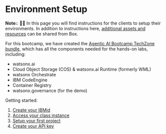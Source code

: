# Environment Setup


**Note:**: 🚧🔨 In this page you will find instructions for the clients to setup their environments. In addition to instructions here,  [additional assets and resources](https://ibm.box.com/s/7sxz8a43zy4cj2rlxjuagjkvawypot80) can be shared from Box.

For this bootcamp, we have created the [Agentic AI Bootcamp TechZone bundle](https://ibm.biz/tz-agenticAI-camp), which has all the components needed for the hands-on labs, including: 

- watsonx.ai
- Cloud Object Storage (COS) & watsonx.ai Runtime (formerly WML) 
- watsonx Orchestrate
- IBM CodeEngine
- Container Registry
- watsonx.governance (for the demo)

Getting started:
1. [Create your IBMid](create-IBMid.md)
2. [Access your class instance](access-env.md)
3. [Setup your first project](create-project.md)
4. [Create your API key](api_key_project_id_setup.md)
 
